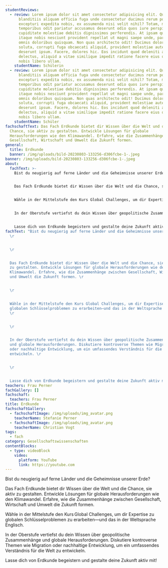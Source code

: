 ```yaml
---
studentReviews:
  - review: Lorem ipsum dolor sit amet consectetur adipisicing elit. Quam vero sed
      blanditiis aliquam officia fuga unde consectetur ducimus rerum porro
      excepturi expedita nobis, ex assumenda nisi velit nihil? Totam, magnam
      temporibus odit pariatur accusamus deserunt odio quos iure perspiciatis
      cupiditate molestiae debitis dignissimos perferendis. At ipsam quam illo
      itaque nobis nesciunt provident repellat ut magni saepe unde, pariatur
      omnis doloribus quisquam. Non quas architecto odit! Ducimus dolorum velit
      soluta, corrupti fuga obcaecati aliquid, provident molestiae autem
      deserunt ipsum. Facere, dolores hic. Eos incidunt quod deleniti atque
      delectus, aliquid a vitae similique impedit ratione facere eius odit quas,
      nobis libero ullam.
    studentName: Schülerin
  - review: Lorem ipsum dolor sit amet consectetur adipisicing elit. Quam vero sed
      blanditiis aliquam officia fuga unde consectetur ducimus rerum porro
      excepturi expedita nobis, ex assumenda nisi velit nihil? Totam, magnam
      temporibus odit pariatur accusamus deserunt odio quos iure perspiciatis
      cupiditate molestiae debitis dignissimos perferendis. At ipsam quam illo
      itaque nobis nesciunt provident repellat ut magni saepe unde, pariatur
      omnis doloribus quisquam. Non quas architecto odit! Ducimus dolorum velit
      soluta, corrupti fuga obcaecati aliquid, provident molestiae autem
      deserunt ipsum. Facere, dolores hic. Eos incidunt quod deleniti atque
      delectus, aliquid a vitae similique impedit ratione facere eius odit quas,
      nobis libero ullam.
    studentName: Schüler
fachschaftText: Das Fach Erdkunde bietet dir Wissen über die Welt und die
  Chance, sie aktiv zu gestalten. Entwickle Lösungen für globale
  Herausforderungen wie den Klimawandel. Erfahre, wie die Zusammenhänge zwischen
  Gesellschaft, Wirtschaft und Umwelt die Zukunft formen.
general:
  title: Erdkunde
  banner: /img/uploads/bild-20230803-133256-d306fcbe-1-.jpeg
banner: /img/uploads/bild-20230803-133256-d306fcbe-1-.jpeg
about:
  fachText: >-
    Bist du neugierig auf ferne Länder und die Geheimnisse unserer Erde? 


    Das Fach Erdkunde bietet dir Wissen über die Welt und die Chance, sie aktiv zu gestalten. Entwickle Lösungen für globale Herausforderungen wie den Klimawandel. Erfahre, wie die Zusammenhänge zwischen Gesellschaft, Wirtschaft und Umwelt die Zukunft formen. 


    Wähle in der Mittelstufe den Kurs Global Challenges, um dir Expertise zu globalen Schlüsselproblemen zu erarbeiten—und das in der Weltsprache Englisch. 


    In der Oberstufe vertiefst du dein Wissen über geopolitische Zusammenhänge und globale Herausforderungen. Diskutiere kontroverse Themen wie Migration oder nachhaltige Entwicklung, um ein umfassendes Verständnis für die Welt zu entwickeln. 


    Lasse dich von Erdkunde begeistern und gestalte deine Zukunft aktiv mit!
fachText: "Bist du neugierig auf ferne Länder und die Geheimnisse unserer Erde?
  \r


  \r


  Das Fach Erdkunde bietet dir Wissen über die Welt und die Chance, sie aktiv
  zu gestalten. Entwickle Lösungen für globale Herausforderungen wie den
  Klimawandel. Erfahre, wie die Zusammenhänge zwischen Gesellschaft, Wirtschaft
  und Umwelt die Zukunft formen. \r


  \r


  Wähle in der Mittelstufe den Kurs Global Challenges, um dir Expertise zu
  globalen Schlüsselproblemen zu erarbeiten—und das in der Weltsprache Englisch.
  \r


  \r


  In der Oberstufe vertiefst du dein Wissen über geopolitische Zusammenhänge
  und globale Herausforderungen. Diskutiere kontroverse Themen wie Migration
  oder nachhaltige Entwicklung, um ein umfassendes Verständnis für die Welt zu
  entwickeln. \r


  \r


  Lasse dich von Erdkunde begeistern und gestalte deine Zukunft aktiv mit!"
teachers: Frau Perner
fachGallery: []
fachschaft:
  teachers: Frau Perner
title: Erdkunde
fachschaftGallery:
  - fachschaftImage: /img/uploads/img_avatar.png
    teacherName: Stefanie Perner
  - fachschaftImage: /img/uploads/img_avatar.png
    teacherName: Christian Vogt
tags:
  - fach
category: Gesellschaftswissenschaften
contentBlocks:
  - type: videoBlock
    video:
      platform: YouTube
      link: https://youtube.com
---
```

Bist du neugierig auf ferne Länder und die Geheimnisse unserer Erde? 



Das Fach Erdkunde bietet dir Wissen über die Welt und die Chance, sie aktiv zu gestalten. Entwickle Lösungen für globale Herausforderungen wie den Klimawandel. Erfahre, wie die Zusammenhänge zwischen Gesellschaft, Wirtschaft und Umwelt die Zukunft formen. 



Wähle in der Mittelstufe den Kurs Global Challenges, um dir Expertise zu globalen Schlüsselproblemen zu erarbeiten—und das in der Weltsprache Englisch. 



In der Oberstufe vertiefst du dein Wissen über geopolitische Zusammenhänge und globale Herausforderungen. Diskutiere kontroverse Themen wie Migration oder nachhaltige Entwicklung, um ein umfassendes Verständnis für die Welt zu entwickeln. 



Lasse dich von Erdkunde begeistern und gestalte deine Zukunft aktiv mit!
